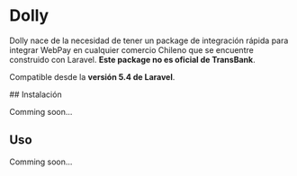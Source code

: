 # Dolly

Dolly nace de la necesidad de tener un package de integración rápida para integrar WebPay en cualquier comercio Chileno que se encuentre construido con Laravel. **Este package no es oficial de TransBank**.

Compatible desde la **versión 5.4 de Laravel**.

## Instalación

Comming soon...

## Uso

Comming soon...